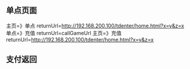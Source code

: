 单点页面
-
主页=》单点
returnUrl=http://192.168.200.100/tdenter/home.html?x=y&z=x
单点=》充值
returnUrl=callGameUrl
主页=》充值
returnUrl=http://192.168.200.100/tdenter/home.html?x=y&z=x

支付返回
-
